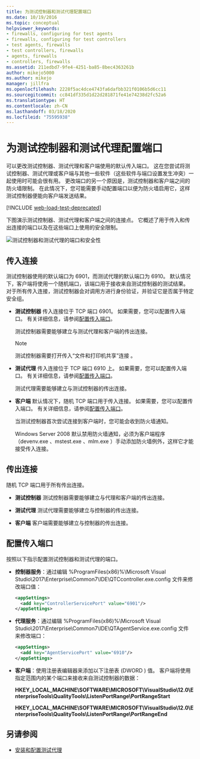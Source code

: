 ```yaml
---
title: 为测试控制器和测试代理配置端口
ms.date: 10/19/2016
ms.topic: conceptual
helpviewer_keywords:
- firewalls, configuring for test agents
- firewalls, configuring for test controllers
- test agents, firewalls
- test controllers, firewalls
- agents, firewalls
- controllers, firewalls
ms.assetid: 211edbd7-9fe4-4251-ba85-8bec4363261b
author: mikejo5000
ms.author: mikejo
manager: jillfra
ms.openlocfilehash: 2228f5ac4dce4743fa6dafbb321f0106b5d6cc11
ms.sourcegitcommit: cc841df335d1d22d281871fe41e74238d2fc52a6
ms.translationtype: HT
ms.contentlocale: zh-CN
ms.lasthandoff: 03/18/2020
ms.locfileid: "75595938"
---
```

# <a name="configure-ports-for-test-controllers-and-test-agents"></a>为测试控制器和测试代理配置端口

可以更改测试控制器、测试代理和客户端使用的默认传入端口。 这在您尝试将测试控制器、测试代理或客户端与其他一些软件（这些软件与端口设置发生冲突）一起使用时可能会很有用。 更改端口的另一个原因是，测试控制器和客户端之间的防火墙限制。 在此情况下，您可能需要手动配置端口以便为防火墙启用它，这样测试控制器便能向客户端发送结果。

[!INCLUDE [web-load-test-deprecated](includes/web-load-test-deprecated.md)]

下图演示测试控制器、测试代理和客户端之间的连接点。 它概述了用于传入和传出连接的端口以及在这些端口上使用的安全限制。

![测试控制器和测试代理的端口和安全性](../test/media/test-controller-agent-firewall.png)

## <a name="incoming-connections"></a>传入连接

测试控制器使用的默认端口为 6901，而测试代理的默认端口为 6910。 默认情况下，客户端将使用一个随机端口，该端口用于接收来自测试控制器的测试结果。 对于所有传入连接，测试控制器会对调用方进行身份验证，并验证它是否属于特定安全组。

- **测试控制器** 传入连接位于 TCP 端口 6901。 如果需要，您可以配置传入端口。 有关详细信息，请参阅[配置传入端口](#configure-the-incoming-ports)。

    测试控制器需要能够建立与测试代理和客户端的传出连接。

    > [!NOTE]
    > 测试控制器需要打开传入“文件和打印机共享”连接  。

- **测试代理** 传入连接位于 TCP 端口 6910 上。 如果需要，您可以配置传入端口。 有关详细信息，请参阅[配置传入端口](#configure-the-incoming-ports)。

   测试代理需要能够建立与测试控制器的传出连接。

- **客户端** 默认情况下，随机 TCP 端口用于传入连接。 如果需要，您可以配置传入端口。 有关详细信息，请参阅[配置传入端口](#configure-the-incoming-ports)。

   当测试控制器首次尝试连接到客户端时，您可能会收到防火墙通知。

   Windows Server 2008 默认禁用防火墙通知，必须为客户端程序（devenv.exe  、mstest.exe  、mlm.exe  ）手动添加防火墙例外，这样它才能接受传入连接。

## <a name="outgoing-connections"></a>传出连接

随机 TCP 端口用于所有传出连接。

- **测试控制器** 测试控制器需要能够建立与代理和客户端的传出连接。

- **测试代理** 测试代理需要能够建立与控制器的传出连接。

- **客户端** 客户端需要能够建立与控制器的传出连接。

## <a name="configure-the-incoming-ports"></a>配置传入端口

按照以下指示配置测试控制器和测试代理的端口。

- **控制器服务**：通过编辑 %ProgramFiles(x86)%\Microsoft Visual Studio\2017\Enterprise\Common7\IDE\QTCcontroller.exe.config  文件来修改端口值：

    ```xml
    <appSettings>
      <add key="ControllerServicePort" value="6901"/>
    </appSettings>
    ```

- **代理服务**：通过编辑 %ProgramFiles(x86)%\Microsoft Visual Studio\2017\Enterprise\Common7\IDE\QTAgentService.exe.config  文件来修改端口：

    ```xml
    <appSettings>
      <add key="AgentServicePort" value="6910"/>
    </appSettings>
    ```

- **客户端**：使用注册表编辑器来添加以下注册表 (DWORD  ) 值。 客户端将使用指定范围内的某个端口来接收来自测试控制器的数据：

     **HKEY_LOCAL_MACHINE\SOFTWARE\MICROSOFT\VisualStudio\12.0\EnterpriseTools\QualityTools\ListenPortRange\PortRangeStart**

     **HKEY_LOCAL_MACHINE\SOFTWARE\MICROSOFT\VisualStudio\12.0\EnterpriseTools\QualityTools\ListenPortRange\PortRangeEnd**

## <a name="see-also"></a>另请参阅

- [安装和配置测试代理](../test/lab-management/install-configure-test-agents.md)
